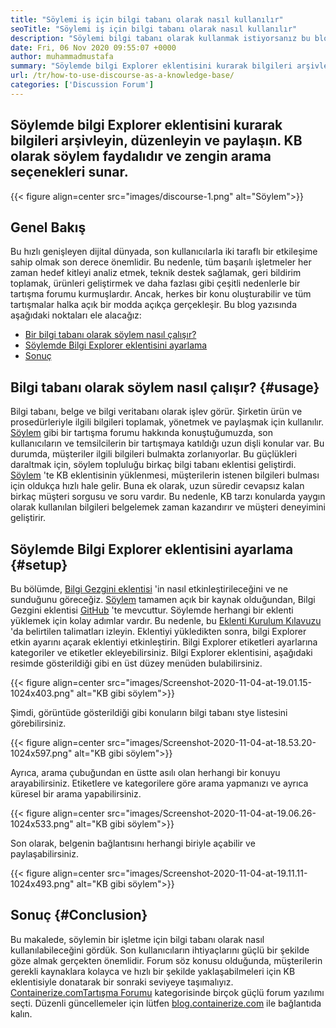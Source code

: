 ```yaml
---
title: "Söylemi iş için bilgi tabanı olarak nasıl kullanılır" 
seoTitle: "Söylemi iş için bilgi tabanı olarak nasıl kullanılır" 
description: "Söylemi bilgi tabanı olarak kullanmak istiyorsanız bu blog gönderisini inceleyin. Bugün etkinleştirin ve şirketinizin belgelerinin canlı sürümlerini paylaşın" 
date: Fri, 06 Nov 2020 09:55:07 +0000
author: muhammadmustafa
summary: "Söylemde bilgi Explorer eklentisini kurarak bilgileri arşivleyin, organize edin ve paylaşın. KB olarak söylem faydalıdır ve zengin arama seçenekleri sunar." 
url: /tr/how-to-use-discourse-as-a-knowledge-base/
categories: ['Discussion Forum']
---
```


## Söylemde bilgi Explorer eklentisini kurarak bilgileri arşivleyin, düzenleyin ve paylaşın. KB olarak söylem faydalıdır ve zengin arama seçenekleri sunar.

{{< figure align=center src="images/discourse-1.png" alt="Söylem">}}


## Genel Bakış
Bu hızlı genişleyen dijital dünyada, son kullanıcılarla iki taraflı bir etkileşime sahip olmak son derece önemlidir. Bu nedenle, tüm başarılı işletmeler her zaman hedef kitleyi analiz etmek, teknik destek sağlamak, geri bildirim toplamak, ürünleri geliştirmek ve daha fazlası gibi çeşitli nedenlerle bir tartışma forumu kurmuşlardır. Ancak, herkes bir konu oluşturabilir ve tüm tartışmalar halka açık bir modda açıkça gerçekleşir.
Bu blog yazısında aşağıdaki noktaları ele alacağız:
  * [Bir bilgi tabanı olarak söylem nasıl çalışır?][1]
  * [Söylemde Bilgi Explorer eklentisini ayarlama][2]
  * [Sonuç][3]

## Bilgi tabanı olarak söylem nasıl çalışır?   {#usage}
Bilgi tabanı, belge ve bilgi veritabanı olarak işlev görür. Şirketin ürün ve prosedürleriyle ilgili bilgileri toplamak, yönetmek ve paylaşmak için kullanılır. [Söylem][4] gibi bir tartışma forumu hakkında konuştuğumuzda, son kullanıcıların ve temsilcilerin bir tartışmaya katıldığı uzun dişli konular var. Bu durumda, müşteriler ilgili bilgileri bulmakta zorlanıyorlar. Bu güçlükleri daraltmak için, söylem topluluğu birkaç bilgi tabanı eklentisi geliştirdi.
[Söylem][4] 'te KB eklentisinin yüklenmesi, müşterilerin istenen bilgileri bulması için oldukça hızlı hale gelir. Buna ek olarak, uzun süredir cevapsız kalan birkaç müşteri sorgusu ve soru vardır. Bu nedenle, KB tarzı konularda yaygın olarak kullanılan bilgileri belgelemek zaman kazandırır ve müşteri deneyimini geliştirir.

## Söylemde Bilgi Explorer eklentisini ayarlama   {#setup}
Bu bölümde, [Bilgi Gezgini eklentisi][5] 'in nasıl etkinleştirileceğini ve ne sunduğunu göreceğiz.
[Söylem][4] tamamen açık bir kaynak olduğundan, Bilgi Gezgini eklentisi [GitHub][5] 'te mevcuttur.
Söylemde herhangi bir eklenti yüklemek için kolay adımlar vardır. Bu nedenle, bu [Eklenti Kurulum Kılavuzu][6] 'da belirtilen talimatları izleyin.
Eklentiyi yükledikten sonra, bilgi Explorer etkin ayarını açarak eklentiyi etkinleştirin. Bilgi Explorer etiketleri ayarlarına kategoriler ve etiketler ekleyebilirsiniz.
Bilgi Explorer eklentisini, aşağıdaki resimde gösterildiği gibi en üst düzey menüden bulabilirsiniz.

{{< figure align=center src="images/Screenshot-2020-11-04-at-19.01.15-1024x403.png" alt="KB gibi söylem">}}

Şimdi, görüntüde gösterildiği gibi konuların bilgi tabanı stye listesini görebilirsiniz.

{{< figure align=center src="images/Screenshot-2020-11-04-at-18.53.20-1024x597.png" alt="KB gibi söylem">}}

Ayrıca, arama çubuğundan en üstte asılı olan herhangi bir konuyu arayabilirsiniz. Etiketlere ve kategorilere göre arama yapmanızı ve ayrıca küresel bir arama yapabilirsiniz.

{{< figure align=center src="images/Screenshot-2020-11-04-at-19.06.26-1024x533.png" alt="KB gibi söylem">}}

Son olarak, belgenin bağlantısını herhangi biriyle açabilir ve paylaşabilirsiniz.

{{< figure align=center src="images/Screenshot-2020-11-04-at-19.11.11-1024x493.png" alt="KB gibi söylem">}}


## Sonuç   {#Conclusion}
Bu makalede, söylemin bir işletme için bilgi tabanı olarak nasıl kullanılabileceğini gördük. Son kullanıcıların ihtiyaçlarını güçlü bir şekilde göze almak gerçekten önemlidir. Forum söz konusu olduğunda, müşterilerin gerekli kaynaklara kolayca ve hızlı bir şekilde yaklaşabilmeleri için KB eklentisiyle donatarak bir sonraki seviyeye taşımalıyız.
[Containerize.com][7][Tartışma Forumu][8] kategorisinde birçok güçlü forum yazılımı seçti. Düzenli güncellemeler için lütfen [blog.containerize.com][9] ile bağlantıda kalın.

  
[1]: #usage
[2]: #setup
[3]: #Conclusion
[4]: https://products.containerize.com/discussion-forum/discourse
[5]: https://github.com/discourse/discourse-knowledge-explorer
[6]: https://meta.discourse.org/t/install-a-plugin/19157
[7]: https://www.containerize.com/
[8]: https://products.containerize.com/discussion-forum
[9]: https://blog.containerize.com/
